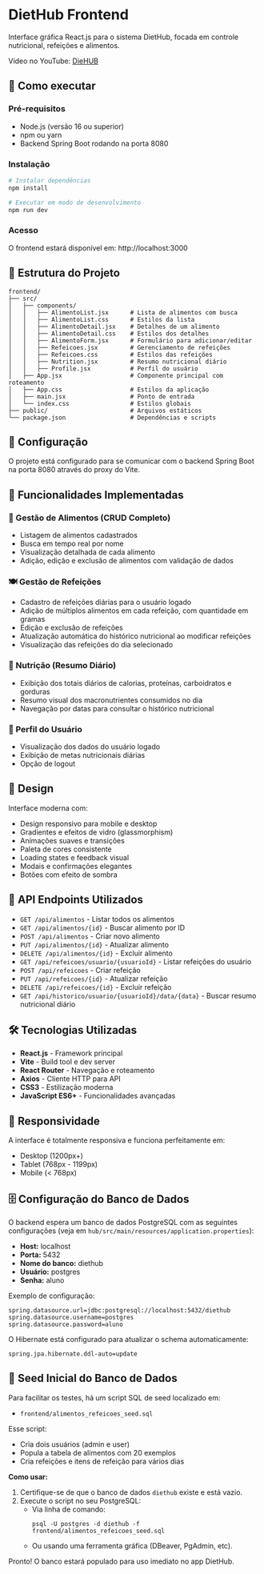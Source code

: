 # DietHub Frontend

Interface gráfica React.js para o sistema DietHub, focada em controle nutricional, refeições e alimentos.

Vídeo no YouTube: [DieHUB](https://youtu.be/UzU0_aml8w0)

## 🚀 Como executar

### Pré-requisitos
- Node.js (versão 16 ou superior)
- npm ou yarn
- Backend Spring Boot rodando na porta 8080

### Instalação
```bash
# Instalar dependências
npm install

# Executar em modo de desenvolvimento
npm run dev
```

### Acesso
O frontend estará disponível em: http://localhost:3000

## 📁 Estrutura do Projeto

```
frontend/
├── src/
│   ├── components/
│   │   ├── AlimentoList.jsx      # Lista de alimentos com busca
│   │   ├── AlimentoList.css      # Estilos da lista
│   │   ├── AlimentoDetail.jsx    # Detalhes de um alimento
│   │   ├── AlimentoDetail.css    # Estilos dos detalhes
│   │   ├── AlimentoForm.jsx      # Formulário para adicionar/editar
│   │   ├── Refeicoes.jsx         # Gerenciamento de refeições
│   │   ├── Refeicoes.css         # Estilos das refeições
│   │   ├── Nutrition.jsx         # Resumo nutricional diário
│   │   ├── Profile.jsx           # Perfil do usuário
│   ├── App.jsx                   # Componente principal com roteamento
│   ├── App.css                   # Estilos da aplicação
│   ├── main.jsx                  # Ponto de entrada
│   └── index.css                 # Estilos globais
├── public/                       # Arquivos estáticos
└── package.json                  # Dependências e scripts
```

## 🔧 Configuração

O projeto está configurado para se comunicar com o backend Spring Boot na porta 8080 através do proxy do Vite.

## 📱 Funcionalidades Implementadas

### 🍎 Gestão de Alimentos (CRUD Completo)
- Listagem de alimentos cadastrados
- Busca em tempo real por nome
- Visualização detalhada de cada alimento
- Adição, edição e exclusão de alimentos com validação de dados

### 🍽️ Gestão de Refeições
- Cadastro de refeições diárias para o usuário logado
- Adição de múltiplos alimentos em cada refeição, com quantidade em gramas
- Edição e exclusão de refeições
- Atualização automática do histórico nutricional ao modificar refeições
- Visualização das refeições do dia selecionado

### 🥗 Nutrição (Resumo Diário)
- Exibição dos totais diários de calorias, proteínas, carboidratos e gorduras
- Resumo visual dos macronutrientes consumidos no dia
- Navegação por datas para consultar o histórico nutricional

### 👤 Perfil do Usuário
- Visualização dos dados do usuário logado
- Exibição de metas nutricionais diárias
- Opção de logout

## 🎨 Design

Interface moderna com:
- Design responsivo para mobile e desktop
- Gradientes e efeitos de vidro (glassmorphism)
- Animações suaves e transições
- Paleta de cores consistente
- Loading states e feedback visual
- Modais e confirmações elegantes
- Botões com efeito de sombra

## 🔌 API Endpoints Utilizados

- `GET /api/alimentos` - Listar todos os alimentos
- `GET /api/alimentos/{id}` - Buscar alimento por ID
- `POST /api/alimentos` - Criar novo alimento
- `PUT /api/alimentos/{id}` - Atualizar alimento
- `DELETE /api/alimentos/{id}` - Excluir alimento
- `GET /api/refeicoes/usuario/{usuarioId}` - Listar refeições do usuário
- `POST /api/refeicoes` - Criar refeição
- `PUT /api/refeicoes/{id}` - Atualizar refeição
- `DELETE /api/refeicoes/{id}` - Excluir refeição
- `GET /api/historico/usuario/{usuarioId}/data/{data}` - Buscar resumo nutricional diário

## 🛠️ Tecnologias Utilizadas

- **React.js** - Framework principal
- **Vite** - Build tool e dev server
- **React Router** - Navegação e roteamento
- **Axios** - Cliente HTTP para API
- **CSS3** - Estilização moderna
- **JavaScript ES6+** - Funcionalidades avançadas

## 📱 Responsividade

A interface é totalmente responsiva e funciona perfeitamente em:
- Desktop (1200px+)
- Tablet (768px - 1199px)
- Mobile (< 768px)

## 🗄️ Configuração do Banco de Dados

O backend espera um banco de dados PostgreSQL com as seguintes configurações (veja em `hub/src/main/resources/application.properties`):

- **Host:** localhost
- **Porta:** 5432
- **Nome do banco:** diethub
- **Usuário:** postgres
- **Senha:** aluno

Exemplo de configuração:
```
spring.datasource.url=jdbc:postgresql://localhost:5432/diethub
spring.datasource.username=postgres
spring.datasource.password=aluno
```

O Hibernate está configurado para atualizar o schema automaticamente:
```
spring.jpa.hibernate.ddl-auto=update
```

## 🌱 Seed Inicial do Banco de Dados

Para facilitar os testes, há um script SQL de seed localizado em:

- `frontend/alimentos_refeicoes_seed.sql`

Esse script:
- Cria dois usuários (admin e user)
- Popula a tabela de alimentos com 20 exemplos
- Cria refeições e itens de refeição para vários dias

**Como usar:**
1. Certifique-se de que o banco de dados `diethub` existe e está vazio.
2. Execute o script no seu PostgreSQL:
   - Via linha de comando:
     ```
     psql -U postgres -d diethub -f frontend/alimentos_refeicoes_seed.sql
     ```
   - Ou usando uma ferramenta gráfica (DBeaver, PgAdmin, etc).

Pronto! O banco estará populado para uso imediato no app DietHub.
